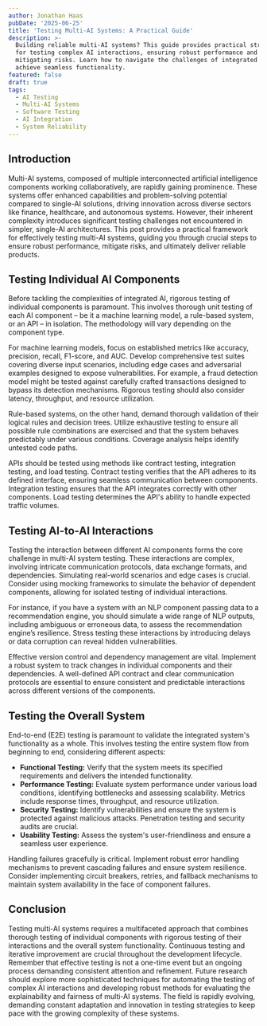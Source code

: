 ```yaml
---
author: Jonathan Haas
pubDate: '2025-06-25'
title: 'Testing Multi-AI Systems: A Practical Guide'
description: >-
  Building reliable multi-AI systems? This guide provides practical strategies
  for testing complex AI interactions, ensuring robust performance and
  mitigating risks. Learn how to navigate the challenges of integrated AI and
  achieve seamless functionality.
featured: false
draft: true
tags:
  - AI Testing
  - Multi-AI Systems
  - Software Testing
  - AI Integration
  - System Reliability
---
```


## Introduction

Multi-AI systems, composed of multiple interconnected artificial intelligence components working collaboratively, are rapidly gaining prominence. These systems offer enhanced capabilities and problem-solving potential compared to single-AI solutions, driving innovation across diverse sectors like finance, healthcare, and autonomous systems. However, their inherent complexity introduces significant testing challenges not encountered in simpler, single-AI architectures. This post provides a practical framework for effectively testing multi-AI systems, guiding you through crucial steps to ensure robust performance, mitigate risks, and ultimately deliver reliable products.

## Testing Individual AI Components

Before tackling the complexities of integrated AI, rigorous testing of individual components is paramount. This involves thorough unit testing of each AI component – be it a machine learning model, a rule-based system, or an API – in isolation. The methodology will vary depending on the component type.

For machine learning models, focus on established metrics like accuracy, precision, recall, F1-score, and AUC. Develop comprehensive test suites covering diverse input scenarios, including edge cases and adversarial examples designed to expose vulnerabilities. For example, a fraud detection model might be tested against carefully crafted transactions designed to bypass its detection mechanisms. Rigorous testing should also consider latency, throughput, and resource utilization.

Rule-based systems, on the other hand, demand thorough validation of their logical rules and decision trees. Utilize exhaustive testing to ensure all possible rule combinations are exercised and that the system behaves predictably under various conditions. Coverage analysis helps identify untested code paths.

APIs should be tested using methods like contract testing, integration testing, and load testing. Contract testing verifies that the API adheres to its defined interface, ensuring seamless communication between components. Integration testing ensures that the API integrates correctly with other components. Load testing determines the API's ability to handle expected traffic volumes.

## Testing AI-to-AI Interactions

Testing the interaction between different AI components forms the core challenge in multi-AI system testing. These interactions are complex, involving intricate communication protocols, data exchange formats, and dependencies. Simulating real-world scenarios and edge cases is crucial. Consider using mocking frameworks to simulate the behavior of dependent components, allowing for isolated testing of individual interactions.

For instance, if you have a system with an NLP component passing data to a recommendation engine, you should simulate a wide range of NLP outputs, including ambiguous or erroneous data, to assess the recommendation engine’s resilience. Stress testing these interactions by introducing delays or data corruption can reveal hidden vulnerabilities.

Effective version control and dependency management are vital. Implement a robust system to track changes in individual components and their dependencies. A well-defined API contract and clear communication protocols are essential to ensure consistent and predictable interactions across different versions of the components.

## Testing the Overall System

End-to-end (E2E) testing is paramount to validate the integrated system's functionality as a whole. This involves testing the entire system flow from beginning to end, considering different aspects:

- **Functional Testing:** Verify that the system meets its specified requirements and delivers the intended functionality.
- **Performance Testing:** Evaluate system performance under various load conditions, identifying bottlenecks and assessing scalability. Metrics include response times, throughput, and resource utilization.
- **Security Testing:** Identify vulnerabilities and ensure the system is protected against malicious attacks. Penetration testing and security audits are crucial.
- **Usability Testing:** Assess the system's user-friendliness and ensure a seamless user experience.

Handling failures gracefully is critical. Implement robust error handling mechanisms to prevent cascading failures and ensure system resilience. Consider implementing circuit breakers, retries, and fallback mechanisms to maintain system availability in the face of component failures.

## Conclusion

Testing multi-AI systems requires a multifaceted approach that combines thorough testing of individual components with rigorous testing of their interactions and the overall system functionality. Continuous testing and iterative improvement are crucial throughout the development lifecycle. Remember that effective testing is not a one-time event but an ongoing process demanding consistent attention and refinement. Future research should explore more sophisticated techniques for automating the testing of complex AI interactions and developing robust methods for evaluating the explainability and fairness of multi-AI systems. The field is rapidly evolving, demanding constant adaptation and innovation in testing strategies to keep pace with the growing complexity of these systems.
